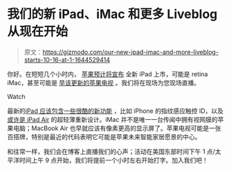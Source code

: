 # 我们的新 iPad、iMac 和更多 Liveblog 从现在开始

> 原文：<https://gizmodo.com/our-new-ipad-imac-and-more-liveblog-starts-10-16-at-1-1644529414>

你好。在短短几个小时内， [苹果预计将宣布](http://gizmodo.com/apples-ipad-event-is-october-16th-its-been-way-too-lo-1643848953) 全新 iPad 上市，可能是 retina iMac，甚至可能是 [早该更新的苹果电视](http://gizmodo.com/the-apple-products-most-overdue-for-an-update-1643896648) 。我们将在现场为您现场直播。

Watch

最新的[iPad 应该包含一些很酷的新功能](http://gizmodo.com/report-apples-ipad-event-is-coming-on-october-16th-1642136595?rev=1412355995861) ，比如 iPhone 的指纹感应触控 ID，以及 [或许是 iPad Air](http://gizmodo.com/alleged-ipad-air-2-leak-shows-off-one-super-skinny-tabl-1643769374) 的超轻薄重新设计。iMac 并不是唯一一台传闻中拥有视网膜的苹果电脑；MacBook Air 也早就应该有像素更高的显示屏了。苹果电视可能是一张百搭牌，特别是最近的代码表明它可能是苹果未来智能家居愿景的中心。

和往常一样，我们会在博客上直播我们的心声；活动在美国东部时间下午 1 点/太平洋时间上午 9 点开始，我们将提前一个小时左右开始打字。加入我们吧！
